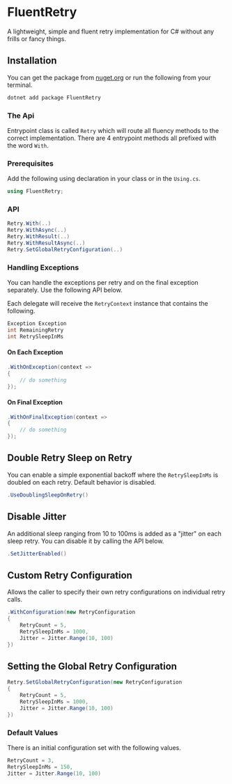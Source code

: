 # FluentRetry

A lightweight, simple and fluent retry implementation for C# without any frills or fancy things.

## Installation

You can get the package from [nuget.org](https://www.nuget.org/packages/FluentRetry) or run the following from your
terminal.

```bash
dotnet add package FluentRetry
```

### The Api

Entrypoint class is called `Retry` which will route all fluency methods to the correct implementation. There are 4
entrypoint methods all prefixed with the word `With`.

### Prerequisites

Add the following using declaration in your class or in the `Using.cs`.

```csharp
using FluentRetry;
```

### API

```csharp
Retry.With(..)
Retry.WithAsync(..)
Retry.WithResult(..)
Retry.WithResultAsync(..)
Retry.SetGlobalRetryConfiguration(..)
```

### Handling Exceptions

You can handle the exceptions per retry and on the final exception separately. Use the following API below.

Each delegate will receive the `RetryContext` instance that contains the following.

```csharp
Exception Exception
int RemainingRetry
int RetrySleepInMs
```

#### On Each Exception

```csharp
.WithOnException(context =>
{
    // do something
});
```

#### On Final Exception

```csharp
.WithOnFinalException(context =>
{
    // do something
});
```

## Double Retry Sleep on Retry

You can enable a simple exponential backoff where the `RetrySleepInMs` is doubled on each retry. Default behavior is
disabled.

```csharp
.UseDoublingSleepOnRetry()
```

## Disable Jitter

An additional sleep ranging from 10 to 100ms is added as a "jitter" on each sleep retry. You can disable it by calling
the API below.

```csharp
.SetJitterEnabled()
```

## Custom Retry Configuration

Allows the caller to specify their own retry configurations on individual retry calls.

```csharp
.WithConfiguration(new RetryConfiguration
{
    RetryCount = 5,
    RetrySleepInMs = 1000,
    Jitter = Jitter.Range(10, 100)
})
```

## Setting the Global Retry Configuration

```csharp
Retry.SetGlobalRetryConfiguration(new RetryConfiguration
{
    RetryCount = 5,
    RetrySleepInMs = 1000,
    Jitter = Jitter.Range(10, 100)
})
```

### Default Values

There is an initial configuration set with the following values.

```csharp
RetryCount = 3,
RetrySleepInMs = 150,
Jitter = Jitter.Range(10, 100)
```
